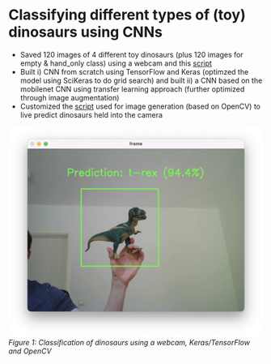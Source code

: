 # Classifying different types of (toy) dinosaurs using CNNs
- Saved 120 images of 4 different toy dinosaurs (plus 120 images for empty & hand_only class) using a webcam and this [script](https://github.com/bonartm/imageclassifier)
- Built i) CNN from scratch using TensorFlow and Keras (optimzed the model using SciKeras to do grid search) and built ii) a CNN based on the mobilenet CNN using transfer learning approach (further optimized through image augmentation)  
- Customized the [script](https://github.com/bonartm/imageclassifier) used for image generation (based on OpenCV) to live predict dinosaurs held into the camera

<img src="https://github.com/piwi3/cnns_for_dino_detection/blob/main/images/scrsht_%20prediction_engine.png" width="600"><br/>
_Figure 1: Classification of dinosaurs using a webcam, Keras/TensorFlow and OpenCV_



